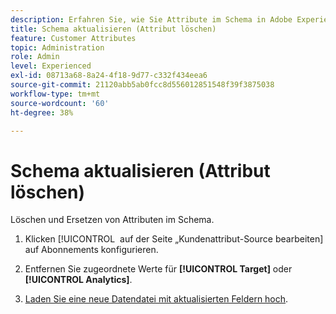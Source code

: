 ```yaml
---
description: Erfahren Sie, wie Sie Attribute im Schema in Adobe Experience Cloud löschen und ersetzen.
title: Schema aktualisieren (Attribut löschen)
feature: Customer Attributes
topic: Administration
role: Admin
level: Experienced
exl-id: 08713a68-8a24-4f18-9d77-c332f434eea6
source-git-commit: 21120abb5ab0fcc8d556012851548f39f3875038
workflow-type: tm+mt
source-wordcount: '60'
ht-degree: 38%

---
```


# Schema aktualisieren (Attribut löschen)

Löschen und Ersetzen von Attributen im Schema.

1. Klicken [!UICONTROL &#x200B; auf der Seite „Kundenattribut-Source bearbeiten] auf Abonnements konfigurieren.

1. Entfernen Sie zugeordnete Werte für **[!UICONTROL Target]** oder **[!UICONTROL Analytics]**.

1. [Laden Sie eine neue Datendatei mit aktualisierten Feldern hoch](t-crs-usecase.md).
